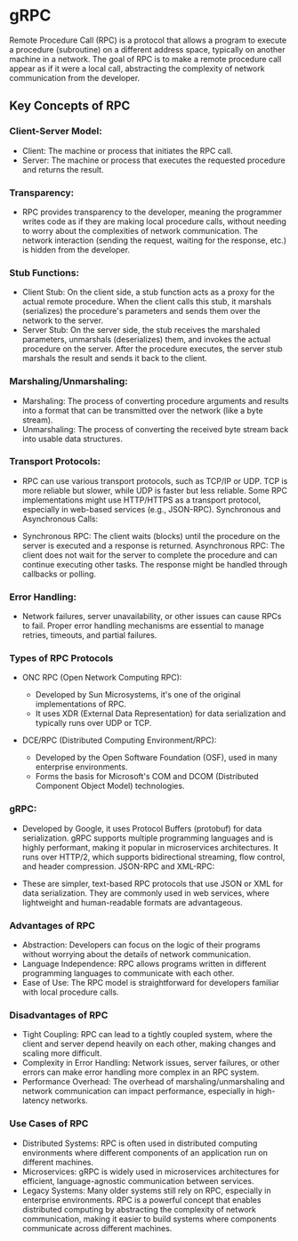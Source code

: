 # gRPC
Remote Procedure Call (RPC) is a protocol that allows a program to execute a procedure (subroutine) on a different address space, typically on another machine in a network. The goal of RPC is to make a remote procedure call appear as if it were a local call, abstracting the complexity of network communication from the developer.

## Key Concepts of RPC
### Client-Server Model:

- Client: The machine or process that initiates the RPC call.
- Server: The machine or process that executes the requested procedure and returns the result.
### Transparency:

- RPC provides transparency to the developer, meaning the programmer writes code as if they are making local procedure calls, without needing to worry about the complexities of network communication.
The network interaction (sending the request, waiting for the response, etc.) is hidden from the developer.

### Stub Functions:

- Client Stub: On the client side, a stub function acts as a proxy for the actual remote procedure. When the client calls this stub, it marshals (serializes) the procedure's parameters and sends them over the network to the server.
- Server Stub: On the server side, the stub receives the marshaled parameters, unmarshals (deserializes) them, and invokes the actual procedure on the server. After the procedure executes, the server stub marshals the result and sends it back to the client.
### Marshaling/Unmarshaling:

- Marshaling: The process of converting procedure arguments and results into a format that can be transmitted over the network (like a byte stream).
- Unmarshaling: The process of converting the received byte stream back into usable data structures.

### Transport Protocols:

- RPC can use various transport protocols, such as TCP/IP or UDP. TCP is more reliable but slower, while UDP is faster but less reliable.
Some RPC implementations might use HTTP/HTTPS as a transport protocol, especially in web-based services (e.g., JSON-RPC).
Synchronous and Asynchronous Calls:

- Synchronous RPC: The client waits (blocks) until the procedure on the server is executed and a response is returned.
Asynchronous RPC: The client does not wait for the server to complete the procedure and can continue executing other tasks. The response might be handled through callbacks or polling.

### Error Handling:

- Network failures, server unavailability, or other issues can cause RPCs to fail. Proper error handling mechanisms are essential to manage retries, timeouts, and partial failures.

### Types of RPC Protocols
- ONC RPC (Open Network Computing RPC):

  - Developed by Sun Microsystems, it's one of the original implementations of RPC.
  - It uses XDR (External Data Representation) for data serialization and typically runs over UDP or TCP.

- DCE/RPC (Distributed Computing Environment/RPC):

  - Developed by the Open Software Foundation (OSF), used in many enterprise environments.
  - Forms the basis for Microsoft's COM and DCOM (Distributed Component Object Model) technologies.

### gRPC:

- Developed by Google, it uses Protocol Buffers (protobuf) for data serialization.
gRPC supports multiple programming languages and is highly performant, making it popular in microservices architectures.
It runs over HTTP/2, which supports bidirectional streaming, flow control, and header compression.
JSON-RPC and XML-RPC:

- These are simpler, text-based RPC protocols that use JSON or XML for data serialization.
They are commonly used in web services, where lightweight and human-readable formats are advantageous.

### Advantages of RPC
- Abstraction: Developers can focus on the logic of their programs without worrying about the details of network communication.
- Language Independence: RPC allows programs written in different programming languages to communicate with each other.
- Ease of Use: The RPC model is straightforward for developers familiar with local procedure calls.

### Disadvantages of RPC
- Tight Coupling: RPC can lead to a tightly coupled system, where the client and server depend heavily on each other, making changes and scaling more difficult.
- Complexity in Error Handling: Network issues, server failures, or other errors can make error handling more complex in an RPC system.
- Performance Overhead: The overhead of marshaling/unmarshaling and network communication can impact performance, especially in high-latency networks.

### Use Cases of RPC
- Distributed Systems: RPC is often used in distributed computing environments where different components of an application run on different machines.
- Microservices: gRPC is widely used in microservices architectures for efficient, language-agnostic communication between services.
- Legacy Systems: Many older systems still rely on RPC, especially in enterprise environments.
RPC is a powerful concept that enables distributed computing by abstracting the complexity of network communication, making it easier to build systems where components communicate across different machines.
